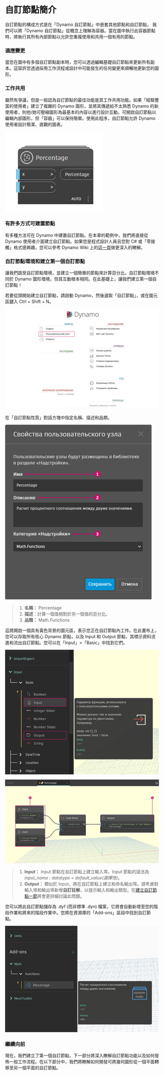# 自訂節點簡介

自訂節點的構成方式是在「Dynamo 自訂節點」中嵌套其他節點和自訂節點， 我們可以將「Dynamo 自訂節點」從概念上理解為容器。當在圖中執行此容器節點時，將執行其所有內部節點以允許您重複使用和共用一個有用的節點。

### 適應變更

當您在圖中有多個自訂節點副本時，您可以透過編輯基礎自訂節點來更新所有副本。這容許您透過採用工作流程或設計中可能發生的任何變更來順暢地更新您的圖形。

### 工作共用

雖然有爭議，但是一般認為自訂節點的最佳功能是其工作共用功能。如果「經驗豐富的使用者」建立了複雜的 Dynamo 圖形，並將其傳遞給不太熟悉 Dynamo 的新使用者，則他/她可壓縮圖形為最基本的內容以進行設計互動。可開啟自訂節點以編輯內部圖形，但「容器」可以保持簡單。使用此程序，自訂節點允許 Dynamo 使用者設計簡潔、直觀的圖表。

![](../images/6-1/1/customnodeintro-worksharing01.jpg)

### 有許多方式可建置節點

有多種方法可在 Dynamo 中建置自訂節點。在本章的範例中，我們將直接從 Dynamo 使用者介面建立自訂節點。如果您是程式設計人員且您對 C# 或「零接觸」格式感興趣，您可以參考 Dynamo Wiki 上的[這一頁](https://github.com/DynamoDS/Dynamo/wiki/How-To-Create-Your-Own-Nodes)做更深入的瞭解。

### 自訂節點環境和建立第一個自訂節點

讓我們跳至自訂節點環境，並建立一個簡單的節點來計算百分比。自訂節點環境不同於 Dynamo 圖形環境，但其互動根本相同。在此基礎上，讓我們建立第一個自訂節點！

若要從頭開始建立自訂節點，請啟動 Dynamo，然後選取「自訂節點」，或在圖元區鍵入 Ctrl + Shift + N。

![](../images/6-1/1/customnodeintro-customnodeenvironment01.jpg)

在「自訂節點性質」對話方塊中指定名稱、描述和品類。

![](../images/6-1/1/customnodeintro-customnodeenvironment02.jpg)

> 1. **名稱：** Percentage
> 2. **描述**：計算一個值相對於另一個值的百分比。
> 3. **品類：** Math.Functions

這將開啟一個具有黃色背景的圖元區，表示您正在自訂節點內工作。在此畫布上，您可以存取所有核心 Dynamo 節點，以及 Input 和 Output 節點，其標示資料流進和流出自訂節點。您可以在「Input」>「Basic」中找到它們。

![](../images/6-1/1/customnodeintro-customnodeenvironment03.jpg)

![](../images/6-1/1/customnodeintro-customnodeenvironment04.jpg)

> 1. **Input：** Input 節點在自訂節點上建立輸入埠。Input 節點的語法為 _input_name : datatype = default_value(選擇性)_。
> 2. **Output：** 類似於 Input，將在自訂節點上建立和命名輸出埠。請考慮對輸入埠和輸出埠新增**自訂註解**，以提示輸入和輸出類型。在[建立自訂節點一節](2-creating.md)將會更詳細討論此問題。

您可以將此自訂節點儲存為 .dyf (而非標準 .dyn) 檔案，它將會自動新增至您的階段作業和將來的階段作業中。您將在資源庫的「Add-ons」區段中找到自訂節點。

![](../images/6-1/1/customnodeintro-customnodeenvironment05.jpg)

### 繼續向前

現在，我們建立了第一個自訂節點，下一部分將深入瞭解自訂節點功能以及如何發佈一般工作流程。在以下部分中，我們將瞭解如何開發可將幾何圖形從一個平面轉移至另一個平面的自訂節點。
